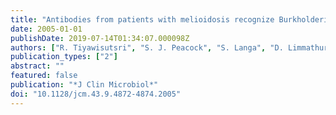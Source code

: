```yaml
---
title: "Antibodies from patients with melioidosis recognize Burkholderia mallei but not Burkholderia thailandensis antigens in the indirect hemagglutination assay"
date: 2005-01-01
publishDate: 2019-07-14T01:34:07.000098Z
authors: ["R. Tiyawisutsri", "S. J. Peacock", "S. Langa", "D. Limmathurotsakul", "A. C. Cheng", "W. Chierakul", "W. Chaowagul", "N. P. Day", "V. Wuthiekanun"]
publication_types: ["2"]
abstract: ""
featured: false
publication: "*J Clin Microbiol*"
doi: "10.1128/jcm.43.9.4872-4874.2005"
---
```


